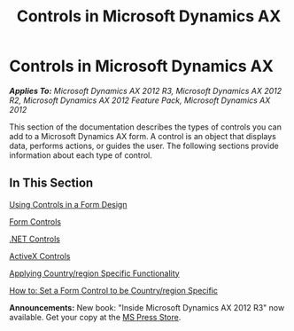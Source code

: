 ﻿---
title: Controls in Microsoft Dynamics AX
TOCTitle: Controls
ms:assetid: d23c49f4-ffda-4721-a905-3727fde87397
ms:mtpsurl: https://msdn.microsoft.com/en-us/library/Gg881259(v=AX.60)
ms:contentKeyID: 35251901
ms.date: 05/18/2015
mtps_version: v=AX.60
---

# Controls in Microsoft Dynamics AX 


_**Applies To:** Microsoft Dynamics AX 2012 R3, Microsoft Dynamics AX 2012 R2, Microsoft Dynamics AX 2012 Feature Pack, Microsoft Dynamics AX 2012_

This section of the documentation describes the types of controls you can add to a Microsoft Dynamics AX form. A control is an object that displays data, performs actions, or guides the user. The following sections provide information about each type of control.

## In This Section

[Using Controls in a Form Design](using-controls-in-a-form-design.md)

[Form Controls](form-controls.md)

[.NET Controls](net-controls.md)

[ActiveX Controls](activex-controls.md)

[Applying Country/region Specific Functionality](applying-country-specific-functionality.md)

[How to: Set a Form Control to be Country/region Specific](how-to-set-a-form-control-to-be-country-specific.md)

  
**Announcements:** New book: "Inside Microsoft Dynamics AX 2012 R3" now available. Get your copy at the [MS Press Store](https://www.microsoftpressstore.com/store/inside-microsoft-dynamics-ax-2012-r3-9780735685109).

